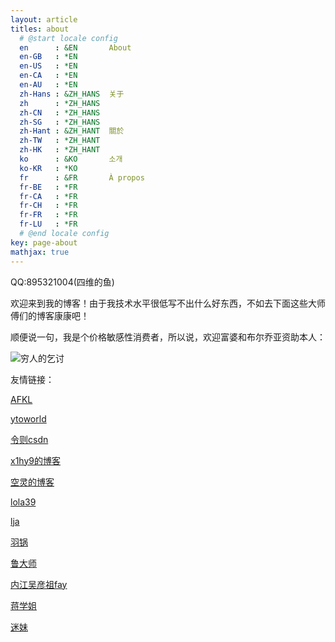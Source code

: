 ```yaml
---
layout: article
titles: about
  # @start locale config
  en      : &EN       About
  en-GB   : *EN
  en-US   : *EN
  en-CA   : *EN
  en-AU   : *EN
  zh-Hans : &ZH_HANS  关于
  zh      : *ZH_HANS
  zh-CN   : *ZH_HANS
  zh-SG   : *ZH_HANS
  zh-Hant : &ZH_HANT  關於
  zh-TW   : *ZH_HANT
  zh-HK   : *ZH_HANT
  ko      : &KO       소개
  ko-KR   : *KO
  fr      : &FR       À propos
  fr-BE   : *FR
  fr-CA   : *FR
  fr-CH   : *FR
  fr-FR   : *FR
  fr-LU   : *FR
  # @end locale config
key: page-about
mathjax: true
---
```


QQ:895321004(四维的鱼)

欢迎来到我的博客！由于我技术水平很低写不出什么好东西，不如去下面这些大师傅们的博客康康吧！

顺便说一句，我是个价格敏感性消费者，所以说，欢迎富婆和布尔乔亚资助本人：

![穷人的乞讨](https://i.loli.net/2020/06/07/YZwfh93KP187eAN.png)

友情链接：

[AFKL](https://www.afkl.ml/)

[ytoworld](https://leohearts.com/)

 [令则csdn](https://blog.csdn.net/wlz_lc_4)

[x1hy9的博客](http://39.106.144.160/)

[空灵的博客](http://kodosan.com/)

[lola39](http://lola39.cn)

[lja](https://ljahum.github.io/)

[羽锅](http://www.cl4y.top)

[鲁大师](http://www.const27.com)

[内江吴彦祖fay](http://0xfay.github.io)

[蒋学姐](http://0xc4m3l.club)

[迷妹](http://106.75.101.193/blog/)